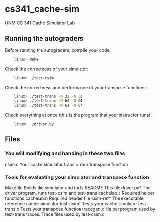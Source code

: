 # cs341_cache-sim

UNM CS 341 Cache Simulator Lab

## Running the autograders

Before running the autograders, compile your code:

```bash
    linux> make
```

Check the correctness of your simulator:

```bash
    linux> ./test-csim
```

Check the correctness and performance of your transpose functions:

```bash
    linux> ./test-trans -M 32 -N 32
    linux> ./test-trans -M 64 -N 64
    linux> ./test-trans -M 61 -N 67
```

Check everything at once (this is the program that your instructor runs):

```bash
    linux> ./driver.py
```

## Files

### You will modifying and handing in these two files

csim.c       Your cache simulator
trans.c      Your transpose function

### Tools for evaluating your simulator and transpose function

Makefile     Builds the simulator and tools
README       This file
driver.py*   The driver program, runs test-csim and test-trans
cachelab.c   Required helper functions
cachelab.h   Required header file
csim-ref*    The executable reference cache simulator
test-csim*   Tests your cache simulator
test-trans.c Tests your transpose function
tracegen.c   Helper program used by test-trans
traces/      Trace files used by test-csim.c
